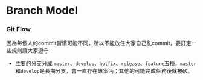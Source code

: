# Branch Model

### Git Flow

因為每個人的commit習慣可能不同，所以不能放任大家自己亂commit，要訂定一些規則讓大家遵守：

* 主要的分支分成 `master`、`develop`、`hotfix`、`release`、`feature`五種，`master`和`develop`是長期分支，會一直存在專案內；其他的可能完成任務後就被砍。
  
